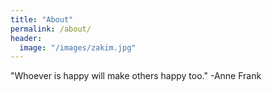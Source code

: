 ```yaml
---
title: "About"
permalink: /about/
header:
  image: "/images/zakim.jpg"
---
```


"Whoever is happy will make others happy too." -Anne Frank
